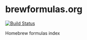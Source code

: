 brewformulas.org
================

[![Build Status](https://travis-ci.org/zedtux/brewformulas.org.png?branch=master)](https://travis-ci.org/zedtux/brewformulas.org)

Homebrew formulas index
